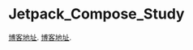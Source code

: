# Jetpack_Compose_Study

[博客地址](https://blog.csdn.net/axuanqq/article/details/132291309?spm=1001.2014.3001.5501 "博客地址").
[博客地址](https://blog.csdn.net/axuanqq/article/details/132733626?spm=1001.2014.3001.5501 "博客地址").